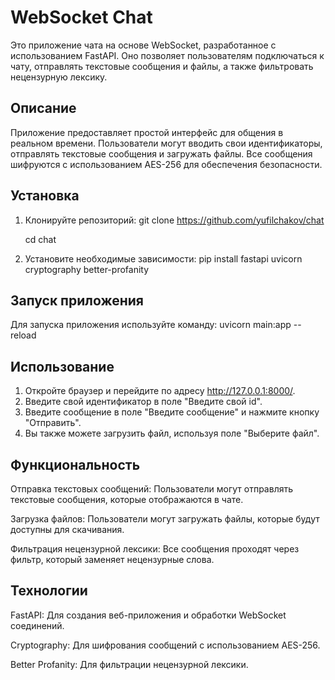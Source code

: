 # WebSocket Chat
Это приложение чата на основе WebSocket, разработанное с использованием FastAPI. 
Оно позволяет пользователям подключаться к чату, отправлять текстовые 
сообщения и файлы, а также фильтровать нецензурную лексику.

## Описание
Приложение предоставляет простой интерфейс для общения в реальном времени. 
Пользователи могут вводить свои идентификаторы, отправлять текстовые сообщения и загружать файлы. 
Все сообщения шифруются с использованием AES-256 для обеспечения безопасности.

## Установка
1. Клонируйте репозиторий:
   git clone https://github.com/yufilchakov/chat

   cd chat

2. Установите необходимые зависимости:
  pip install fastapi uvicorn cryptography better-profanity

## Запуск приложения
Для запуска приложения используйте команду:
uvicorn main:app --reload

## Использование
1. Откройте браузер и перейдите по адресу http://127.0.0.1:8000/.
2. Введите свой идентификатор в поле "Введите свой id".
3. Введите сообщение в поле "Введите сообщение" и нажмите кнопку "Отправить".
4. Вы также можете загрузить файл, используя поле "Выберите файл".

## Функциональность
Отправка текстовых сообщений: Пользователи могут отправлять текстовые сообщения, 
которые отображаются в чате.

Загрузка файлов: Пользователи могут загружать файлы, которые будут доступны для скачивания.

Фильтрация нецензурной лексики: Все сообщения проходят через фильтр, 
который заменяет нецензурные слова.

## Технологии
FastAPI: Для создания веб-приложения и обработки WebSocket соединений.

Cryptography: Для шифрования сообщений с использованием AES-256.

Better Profanity: Для фильтрации нецензурной лексики.
